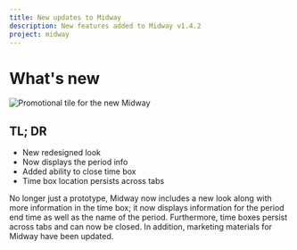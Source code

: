 ```yaml
---
title: New updates to Midway
description: New features added to Midway v1.4.2
project: midway
---
```


# What's new

![Promotional tile for the new Midway](https://lh3.googleusercontent.com/uVkgQSWu3w64zeFTmN0FFOTEKv85_Xy_wIaAmTMj7VgPFUAC9h_Q0AZ3MvGiOQ4qnINR7GB9Kvw=w640-h400-e365)

## TL; DR
 * New redesigned look
 * Now displays the period info
 * Added ability to close time box
 * Time box location persists across tabs

No longer just a prototype, Midway now includes a new look along with more information in the time box; it now displays information for the period end time as well as the name of the period. Furthermore, time boxes persist across tabs and can now be closed. In addition, marketing materials for Midway have been updated.

